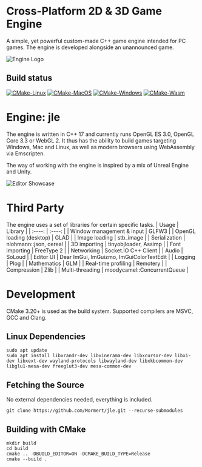 # Cross-Platform 2D & 3D Game Engine

A simple, yet powerful custom-made C++ game engine intended for PC games. The engine is developed alongside an unannounced game.

![Engine Logo](https://mormert.com/jle-media/jle-logo-cropped2.png)

## Build status

[![CMake-Linux](https://github.com/Mormert/hexablo/actions/workflows/cmake-linux.yml/badge.svg)](https://github.com/Mormert/hexablo/actions/workflows/cmake-linux.yml)
[![CMake-MacOS](https://github.com/Mormert/hexablo/actions/workflows/cmake-macos.yml/badge.svg)](https://github.com/Mormert/hexablo/actions/workflows/cmake-macos.yml)
[![CMake-Windows](https://github.com/Mormert/hexablo/actions/workflows/cmake-windows.yml/badge.svg)](https://github.com/Mormert/hexablo/actions/workflows/cmake-windows.yml)
[![CMake-Wasm](https://github.com/Mormert/hexablo/actions/workflows/cmake-wasm.yml/badge.svg)](https://github.com/Mormert/hexablo/actions/workflows/cmake-wasm.yml)

# Engine: jle

The engine is written in C++ 17 and currently runs OpenGL ES 3.0, OpenGL Core 3.3 or WebGL 2. It thus has the ability to build games
targeting Windows, Mac and Linux, as well as modern browsers using WebAssembly via Emscripten.

The way of working with the engine is inspired by a mix of Unreal Engine and Unity.

![Editor Showcase](https://mormert.com/jle-media/jle-screengrab.png)

# Third Party
The engine uses a set of libraries for certain specific tasks.
| Usage      | Library |
| :----:       | :----: |
| Window management & input      | GLFW3        |
| OpenGL loading (desktop)   | GLAD             |
| Image loading   | stb_image                   |
| Serialization   | nlohmann::json, cereal      |
| 3D importing    | tinyobjloader, Assimp       |
| Font importing   | FreeType 2                 |
| Networking   | Socket.IO C++ Client           |
| Audio   | SoLoud                              |
| Editor UI   | Dear ImGui, ImGuizmo, ImGuiColorTextEdit  |
| Logging   | Plog                              |
| Mathematics   | GLM                           |
| Real-time profiling   | Remotery              |
| Compression   | Zlib                            |
| Multi-threading   | moodycamel::ConcurrentQueue |

# Development
CMake 3.20+ is used as the build system.
Supported compilers are MSVC, GCC and Clang.

## Linux Dependencies
```shell
sudo apt update
sudo apt install libxrandr-dev libxinerama-dev libxcursor-dev libxi-dev libxext-dev wayland-protocols libwayland-dev libxkbcommon-dev libglu1-mesa-dev freeglut3-dev mesa-common-dev
```

## Fetching the Source
No external dependencies needed, everything is included.
```shell
git clone https://github.com/Mormert/jle.git --recurse-submodules
```

## Building with CMake
```shell
mkdir build
cd build
cmake .. -DBUILD_EDITOR=ON -DCMAKE_BUILD_TYPE=Release
cmake --build .
```

